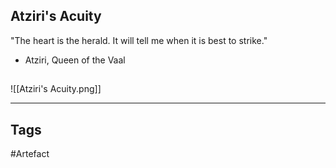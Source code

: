 ## Atziri's Acuity
"The heart is the herald.
It will tell me when it is best to strike."
- Atziri, Queen of the Vaal
## 
![[Atziri's Acuity.png]]

---
## Tags
#Artefact